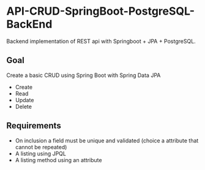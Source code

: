 # API-CRUD-SpringBoot-PostgreSQL-BackEnd
Backend implementation of REST api with Springboot + JPA + PostgreSQL.

<h2>Goal</h2>

Create a basic CRUD using Spring Boot with Spring Data JPA
- Create
- Read
- Update
- Delete

<h2>Requirements</h2>

- On inclusion a field must be unique and validated (choice a attribute that cannot be repeated)
- A listing using JPQL
- A listing method using an attribute
